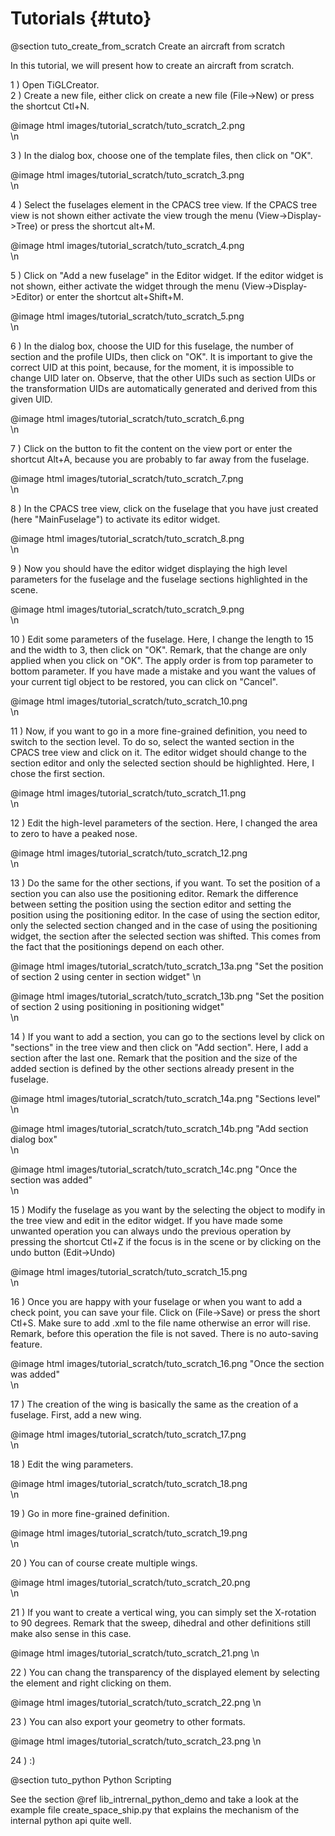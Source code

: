 Tutorials {#tuto}
=========

@section tuto_create_from_scratch Create an aircraft from scratch

In this tutorial, we will present how to create an aircraft from scratch. 

1 ) Open TiGLCreator.     
2 ) Create a new file, either click on create a new file (File->New) or press the shortcut Ctl+N.

@image html images/tutorial_scratch/tuto_scratch_2.png    
\n

3 ) In the dialog box, choose one of the template files, then click on "OK".  

@image html images/tutorial_scratch/tuto_scratch_3.png            
\n

4 ) Select the fuselages element in the CPACS tree view. 
If the CPACS tree view is not shown either activate the view trough the menu (View->Display->Tree) 
or press the shortcut alt+M.    
  
@image html images/tutorial_scratch/tuto_scratch_4.png            
\n

5 ) Click on "Add a new fuselage" in the Editor widget.
  If the editor widget is not shown, either activate the widget through the menu (View->Display->Editor)
  or enter the shortcut alt+Shift+M.
  
@image html images/tutorial_scratch/tuto_scratch_5.png            
\n

6 ) In the dialog box, choose the UID for this fuselage, the number of section and the profile UIDs, then click on "OK".
It is important to give the correct UID at this point, because, for the moment,
it is impossible to change UID later on. Observe, that the other UIDs such as section UIDs or the transformation UIDs
are automatically generated and derived from this given UID.
   
@image html images/tutorial_scratch/tuto_scratch_6.png            
\n

7 ) Click on the button to fit the content on the view port or enter the shortcut Alt+A,
because you are probably to far away from the fuselage.

@image html images/tutorial_scratch/tuto_scratch_7.png            
\n

8 ) In the CPACS tree view, click on the fuselage that you have just created (here "MainFuselage") to activate its editor widget.

@image html images/tutorial_scratch/tuto_scratch_8.png            
\n
     
9 ) Now you should have the editor widget displaying the high level parameters for the fuselage 
 and the fuselage sections highlighted in the scene. 
  
@image html images/tutorial_scratch/tuto_scratch_9.png            
\n

10 ) Edit some parameters of the fuselage. Here, I change the length to 15 and the width to 3, then click on "OK".
Remark, that the change are only applied when you click on "OK". The apply order is from top parameter to bottom parameter.
If you have made a mistake and you want the values of your current tigl object to be restored, you can click on "Cancel".
   
@image html images/tutorial_scratch/tuto_scratch_10.png            
\n

11 ) Now, if you want to go in a more fine-grained definition, you need to switch to the section level. To do so, select the wanted 
section in the CPACS tree view and click on it. The editor widget should change to the section editor and only the
selected section should be highlighted. Here, I chose the first section.

@image html images/tutorial_scratch/tuto_scratch_11.png            
\n


12 ) Edit the high-level parameters of the section. Here, I changed the area to zero to have a peaked nose.

@image html images/tutorial_scratch/tuto_scratch_12.png            
\n

13 ) Do the same for the other sections, if you want. 
To set the position of a section you can also use the positioning editor. Remark the difference between setting the 
position using the section editor and setting the position using the positioning editor. 
In the case of using the section editor, only the selected section changed and in the case of using the positioning
widget, the section after the selected section was shifted. This comes from the fact that the positionings depend
on each other. 


@image html images/tutorial_scratch/tuto_scratch_13a.png "Set the position of section 2 using center in section widget"
\n


@image html images/tutorial_scratch/tuto_scratch_13b.png  "Set the position of section 2 using positioning in positioning widget"          
\n

14 ) If you want to add a section, you can go to the sections level by click on "sections" in the tree view and then 
click on "Add section". Here, I add a section after the last one. 
Remark that the position and the size of the added section is defined by the other sections already present in the fuselage.
 
@image html images/tutorial_scratch/tuto_scratch_14a.png "Sections level"
\n


@image html images/tutorial_scratch/tuto_scratch_14b.png  "Add section dialog box"          
\n     
 
@image html images/tutorial_scratch/tuto_scratch_14c.png  "Once the section was added"          
\n     
    

15 ) Modify the fuselage as you want by the selecting the object to modify in the tree view and edit in the
editor widget. If you have made some unwanted operation you can always undo the previous operation by 
pressing the shortcut Ctl+Z if the focus is in the scene or by clicking on the undo button (Edit->Undo)  
 
@image html images/tutorial_scratch/tuto_scratch_15.png         
\n     
    
16 ) Once you are happy with your fuselage or when you want to add a check point, you can save your file. Click on 
(File->Save) or press the short Ctl+S. Make sure to add .xml to the file name otherwise an error will rise. 
Remark, before this operation the file is not saved. There is no auto-saving feature. 

@image html images/tutorial_scratch/tuto_scratch_16.png  "Once the section was added"          
\n     

17 ) The creation of the wing is basically the same as the creation of a fuselage. First, add a new wing.

@image html images/tutorial_scratch/tuto_scratch_17.png         
\n     


18 ) Edit the wing parameters. 

@image html images/tutorial_scratch/tuto_scratch_18.png   
\n     
    
19 ) Go in more fine-grained definition.

 @image html images/tutorial_scratch/tuto_scratch_19.png    
 \n     
     
20 ) You can of course create multiple wings.

@image html images/tutorial_scratch/tuto_scratch_20.png    
 \n 
 
21 ) If you want to create a vertical wing, you can simply set the X-rotation to 90 degrees.
Remark that the sweep, dihedral and other definitions still make also sense in this case. 

@image html images/tutorial_scratch/tuto_scratch_21.png
\n

22 ) You can chang the transparency of the displayed element by selecting the element and right clicking on them.

@image html images/tutorial_scratch/tuto_scratch_22.png
\n    
    
23 ) You can also export your geometry to other formats.     
      
@image html images/tutorial_scratch/tuto_scratch_23.png
\n    

24 ) :)


@section tuto_python Python Scripting 

See the section @ref lib_intrernal_python_demo
and take a look at the example file create_space_ship.py that explains the mechanism of the internal python api quite well.

